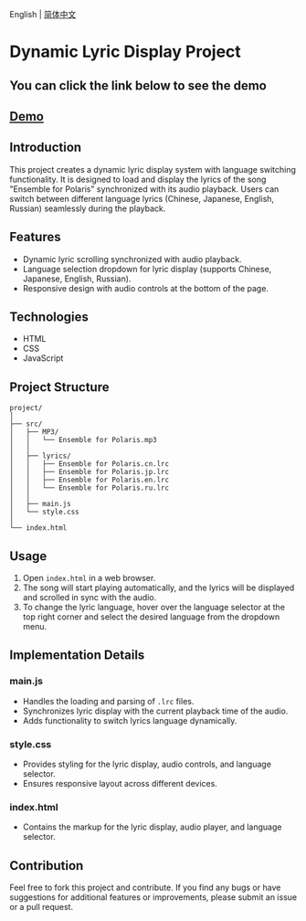 English | [简体中文](README.zh-CN.md) 
# Dynamic Lyric Display Project
## You can click the link below to see the demo
## [Demo](https://corddt.github.io/Lyrics-scrolling/)
## Introduction
This project creates a dynamic lyric display system with language switching functionality. It is designed to load and display the lyrics of the song "Ensemble for Polaris" synchronized with its audio playback. Users can switch between different language lyrics (Chinese, Japanese, English, Russian) seamlessly during the playback.

## Features
- Dynamic lyric scrolling synchronized with audio playback.
- Language selection dropdown for lyric display (supports Chinese, Japanese, English, Russian).
- Responsive design with audio controls at the bottom of the page.

## Technologies
- HTML
- CSS
- JavaScript

## Project Structure
```
project/
│
├── src/
│   ├── MP3/
│   │   └── Ensemble for Polaris.mp3
│   │
│   ├── lyrics/
│   │   ├── Ensemble for Polaris.cn.lrc
│   │   ├── Ensemble for Polaris.jp.lrc
│   │   ├── Ensemble for Polaris.en.lrc
│   │   └── Ensemble for Polaris.ru.lrc
│   │
│   ├── main.js
│   └── style.css
│
└── index.html
```

## Usage
1. Open `index.html` in a web browser.
2. The song will start playing automatically, and the lyrics will be displayed and scrolled in sync with the audio.
3. To change the lyric language, hover over the language selector at the top right corner and select the desired language from the dropdown menu.

## Implementation Details

### main.js
- Handles the loading and parsing of `.lrc` files.
- Synchronizes lyric display with the current playback time of the audio.
- Adds functionality to switch lyrics language dynamically.

### style.css
- Provides styling for the lyric display, audio controls, and language selector.
- Ensures responsive layout across different devices.

### index.html
- Contains the markup for the lyric display, audio player, and language selector.

## Contribution
Feel free to fork this project and contribute. If you find any bugs or have suggestions for additional features or improvements, please submit an issue or a pull request.

